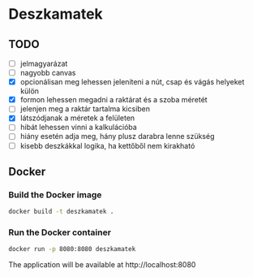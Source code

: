 # Deszkamatek

## TODO

- [ ] jelmagyarázat
- [ ] nagyobb canvas
- [x] opcionálisan meg lehessen jeleníteni a nút, csap és vágás helyeket külön 
- [x] formon lehessen megadni a raktárat és a szoba méretét
- [ ] jelenjen meg a raktár tartalma kicsiben
- [x] látszódjanak a méretek a felületen
- [ ] hibát lehessen vinni a kalkulációba
- [ ] hiány esetén adja meg, hány plusz darabra lenne szükség
- [ ] kisebb deszkákkal logika, ha kettőből nem kirakható

## Docker

### Build the Docker image

```bash
docker build -t deszkamatek .
```

### Run the Docker container

```bash
docker run -p 8080:8080 deszkamatek
```

The application will be available at http://localhost:8080
